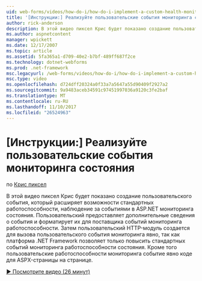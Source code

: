 ```yaml
---
uid: web-forms/videos/how-do-i/how-do-i-implement-a-custom-health-monitoring-event
title: '[Инструкции:] Реализуйте пользовательские события мониторинга состояния | Документы Microsoft'
author: rick-anderson
description: В этой видео пиксел Крис будет показано создание пользовательского события, который расширяет возможности стандартных работоспособности, наблюдение за событиями в ASP.NET мониторинга состояния. Пользовательские pro...
ms.author: aspnetcontent
manager: wpickett
ms.date: 12/17/2007
ms.topic: article
ms.assetid: 5fa365a1-d709-40e2-b7bf-489ff687f2ce
ms.technology: dotnet-webforms
ms.prod: .net-framework
msc.legacyurl: /web-forms/videos/how-do-i/how-do-i-implement-a-custom-health-monitoring-event
msc.type: video
ms.openlocfilehash: d724dff20324a0f33a7a5647a55d90409f2927a2
ms.sourcegitcommit: 9a9483aceb34591c97451997036a9120c3fe2baf
ms.translationtype: MT
ms.contentlocale: ru-RU
ms.lasthandoff: 11/10/2017
ms.locfileid: "26524963"
---
```

<a name="how-do-i-implement-a-custom-health-monitoring-event"></a>[Инструкции:] Реализуйте пользовательские события мониторинга состояния
====================
по [Крис пиксел](https://twitter.com/chrispels)

В этой видео пиксел Крис будет показано создание пользовательского события, который расширяет возможности стандартных работоспособности, наблюдение за событиями в ASP.NET мониторинга состояния. Пользовательский предоставляет дополнительные сведения о события и форматирует их для поставщика событий мониторинга работоспособности. Затем пользовательский HTTP-модуль создается для вызова пользовательского события мониторинга явно, так как платформа .NET Framework позволяет только повысить стандартных событий мониторинга работоспособности состояния. Кроме того пользовательские работоспособности мониторинга событие явно коде для ASPX-страницы на странице.

[&#9654; Посмотрите видео (26 минут)](https://channel9.msdn.com/Blogs/ASP-NET-Site-Videos/how-do-i-implement-a-custom-health-monitoring-event)
